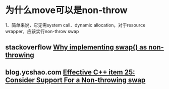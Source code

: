 # 为什么move可以是non-throw

1、简单来说，它无需system call、dynamic allocation，对于resource wrapper，应该实行non-throw swap



## stackoverflow [Why implementing swap() as non-throwing](https://stackoverflow.com/questions/44042043/why-implementing-swap-as-non-throwing)



## blog.ycshao.com [Effective C++ item 25: Consider Support For a Non-throwing swap](https://blog.ycshao.com/2017/10/22/effective-c-item-25-consider-support-for-a-non-throwing-swap/)

